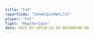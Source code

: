 ```yaml
---
title: "Fat"
reportCode: "2Xn4hZpJvRWtL7zC"
player: "Fat"
fight: "Magtheridon"
date: 2021-07-29T18:52:59.061000+00:00
---
```

